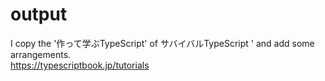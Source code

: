 # output
I copy the  '作って学ぶTypeScript' of サバイバルTypeScript ' and add some arrangements.<br>
https://typescriptbook.jp/tutorials
